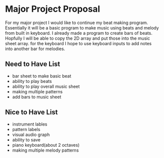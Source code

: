 # Major Project Proposal
For my major project I would like to continue my beat making program. Essentially it will be a basic program to make music using beats and melody from built in keyboard. I already made a program to create bars of beats. Hopfully I will be able to copy the 2D array and put those into the music sheet array. for the keyboard I hope to use keyboard inputs to add notes into another bar for melodies.

## Need to Have List
- bar sheet to make basic beat
- ability to play beats
- ability to play overall music sheet
- making multiple patterns
- add bars to music sheet

## Nice to Have List
- instrument lables
- pattern labels
- visual audio graph
- ability to save
- piano keyboard(about 2 octaves)
- making multiple melody patterns